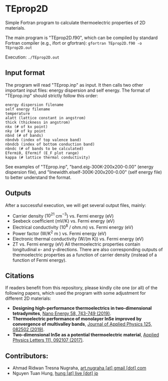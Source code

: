 # TEprop2D
Simple Fortran program to calculate thermoelectric properties of 2D materials.

The main program is "TEprop2D.f90", which can be compiled by standard Fortran compiler (e.g., ifort or gfortran):
`gfortran TEprop2D.f90 -o TEprop2D.out`

Execution:
`./TEprop2D.out`

## Input format

The program will read "TEprop.inp" as input. It then calls two other important input files: energy dispersion and self energy. The format of "TEprop.inp" should strictly follow this order:
```
energy dispersion filename
self energy filename
temperature
alatt (lattice constant in angstrom)
thick (thickness in angstrom)
nkx (# of kx point)
nky (# of ky point
nbnd (# of bands)
nbndvb (index of top valence band)
nbndcb (index of bottom conduction band)
nbndc (# of bands to be calculated)
Efermi0, Efermif (E_F plot range)
kappa (# lattice thermal conductivity)
```

See examples of "TEprop.inp", "band.eig-300K-200x200-0.00" (energy dispersion file), and "linewidth.elself-300K-200x200-0.00" (self energy file) to better understand the format.

## Outputs

After a successful execution, we will get several output files, mainly:
- Carrier density ($10^21$ cm$^{-3}$) vs. Fermi energy (eV)
- Seebeck coefficient (mV/K) vs. Fermi energy (eV)
- Electrical conductivity ($10^8$ / ohm.m) vs. Fermi energy (eV)
- Power factor (W/K$^2$ m ) vs. Fermi energy (eV)
- Electronic thermal conductivity (W/(m K)) vs. Fermi energy (eV)
- ZT vs. Fermi energy (eV)
All thermoelectric properties contain longitudinal x- and y-directions. There are also corresponding outputs of thermoelectric properties as a function of carrier density (instead of a function of Fermi energy).

## Citations
If readers benefit from this repository, please kindly cite one (or all) of the following papers, which used the program with some adjustment for different 2D materials:
- <strong>Designing high-performance thermoelectrics in two-dimensional tetradymites</strong>, <a href="https://doi.org/10.1016/j.nanoen.2019.02.015">Nano Energy 58, 743-749 (2019)</a>.
- <strong>Thermoelectric performance of monolayer InSe improved by convergence of multivalley bands</strong>, <a href="https://aip.scitation.org/doi/10.1063/1.5040752">Journal of Applied Physics 125, 082502 (2019)</a>.
- <strong>Two-dimensional InSe as a potential thermoelectric material</strong>, <a href="https://aip.scitation.org/doi/10.1063/1.5001184">Applied Physics Letters 111, 092107 (2017)</a>.

## Contributors:
- Ahmad Ridwan Tresna Nugraha, <a href="mailto:art.nugraha@gmail.com">art.nugraha [at] gmail [dot] com</a>
- Nguyen Tuan Hung, <a href="mailto:hung@live.jp">hung [at] live [dot] jp</a>
